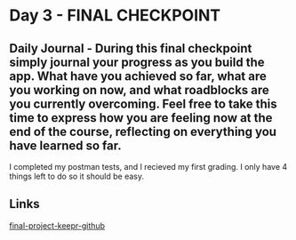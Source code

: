 # Day 3 - FINAL CHECKPOINT

## Daily Journal - During this final checkpoint simply journal your progress as you build the app. What have you achieved so far, what are you working on now, and what roadblocks are you currently overcoming. Feel free to take this time to express how you are feeling now at the end of the course, reflecting on everything you have learned so far.

I completed my postman tests, and I recieved my first grading. I only have 4 things left to do so it should be easy.



## Links
[final-project-keepr-github](https://github.com/PaytonMacdonald/finalProject)